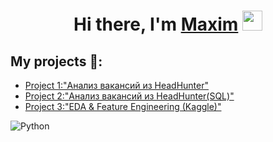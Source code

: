 <h1 align="center">Hi there, I'm <a href="https://github.com/illbeurs" target="_blank">Maxim</a> 
<img src="https://github.com/blackcater/blackcater/raw/main/images/Hi.gif" height="32"/></h1>

## My projects 🚀:
* [Project 1:"Анализ вакансий из HeadHunter"](https://github.com/illbeurs/DS-Course/tree/main/DS_Course_Folder/My%20projects/Project_1)
* [Project 2:"Анализ вакансий из HeadHunter(SQL)"](https://github.com/illbeurs/DS-Course/tree/main/DS_Course_Folder/My%20projects/Profect_2)
* [Project 3:"EDA & Feature Engineering (Kaggle)"](https://github.com/illbeurs/DS-Course/tree/main/DS_Course_Folder/My%20projects/Project_3)

![Python](https://img.shields.io/badge/python-3670A0?style=for-the-badge&logo=python&logoColor=ffdd54)

